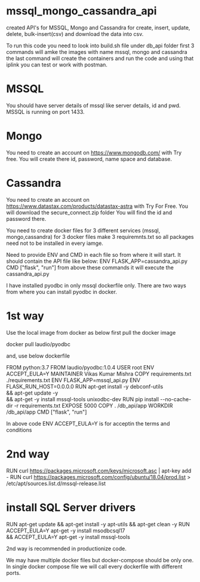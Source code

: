 # mssql_mongo_cassandra_api
created API's for MSSQL, Mongo and Cassandra for create, insert, update, delete, bulk-insert(csv) and download the data into csv.

<!-- How to run this code? -->
To run this code you need to look into build.sh file under db_api folder
first 3 commands will amke the images with name mssql, mongo and cassandra
the last command will create the containers and run the code and using that iplink you can test or work with postman.

<!-- How to find connection string of mssql,mongo and cassandra? -->
# MSSQL
You should have server details of mssql like server details, id and pwd. MSSQL is running on port 1433.
# Mongo
You need to create an account on https://www.mongodb.com/ with Try free.
You will create there id, password, name space and database.
# Cassandra
You need to create an account on https://www.datastax.com/products/datastax-astra with Try For Free.
You will download the secure_connect.zip folder
You will find the id and password there.

<!-- Docker files -->
You need to create docker files for 3 different services (mssql, mongo,cassandra)
for 3 docker files make 3 requiremnts.txt so all packages need not to be installed in every iamge.

Need to provide ENV and CMD in each file so from where it will start. It should contain the API file like below:
ENV FLASK_APP=cassandra_api.py
CMD ["flask", "run"]
from above these commands it will execute the cassandra_api.py

<!-- Pyodbc is challenge for docker -->
I have installed pyodbc in only mssql dockerfile only. There are two ways from where you can install pyodbc in docker.
# 1st way
Use the local image from docker as below
first pull the docker image

docker pull laudio/pyodbc

and, use below dockerfile

FROM python:3.7
FROM laudio/pyodbc:1.0.4
USER root
ENV ACCEPT_EULA=Y
MAINTAINER Vikas Kumar Mishra
COPY requirements.txt ./requirements.txt
ENV FLASK_APP=mssql_api.py
ENV FLASK_RUN_HOST=0.0.0.0
RUN apt-get install -y debconf-utils \
  && apt-get update -y \
  && apt-get -y install mssql-tools unixodbc-dev
RUN pip install --no-cache-dir -r requirements.txt
EXPOSE 5000
COPY . /db_api/app
WORKDIR /db_api/app
CMD ["flask", "run"]

In above code ENV ACCEPT_EULA=Y is for acceptin the terms and conditions

# 2nd way
RUN curl https://packages.microsoft.com/keys/microsoft.asc | apt-key add -
RUN curl https://packages.microsoft.com/config/ubuntu/18.04/prod.list > /etc/apt/sources.list.d/mssql-release.list

# install SQL Server drivers
RUN apt-get update && apt-get install -y apt-utils && apt-get clean -y
RUN ACCEPT_EULA=Y apt-get -y install msodbcsql17 \
    && ACCEPT_EULA=Y apt-get -y install mssql-tools

2nd way is recommended in productionize code.

<!-- Why 3 dockerfile and only 1 docker-compose file -->
We may have multiple docker files but docker-compose should be only one. In single docker compose file we will call every dockerfile with different ports.
